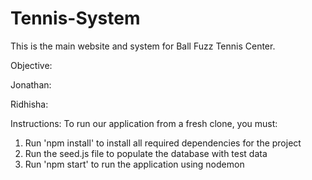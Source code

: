 # Tennis-System
This is the main website and system for Ball Fuzz Tennis Center.

Objective:

Jonathan:

Ridhisha:

Instructions: To run our application from a fresh clone, you must:
1. Run 'npm install' to install all required dependencies for the project
2. Run the seed.js file to populate the database with test data
3. Run 'npm start' to run the application using nodemon